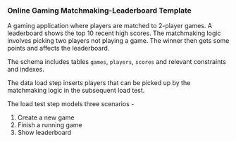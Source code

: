 ### Online Gaming Matchmaking-Leaderboard Template

A gaming application where players are matched to 2-player games. A leaderboard shows the top 10 recent high scores. The matchmaking logic involves picking two players not playing a game. The winner then gets some points and affects the leaderboard.

The schema includes tables `games`, `players`, `scores` and relevant constraints and indexes.

The data load step inserts players that can be picked up by the matchmaking logic in the subsequent load test.

The load test step models three scenarios -
1. Create a new game
2. Finish a running game
3. Show leaderboard
